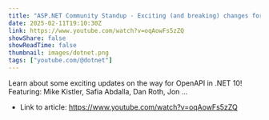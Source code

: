 ```yaml
---
title: "ASP.NET Community Standup - Exciting (and breaking) changes for OpenAPI in .NET 10"
date: 2025-02-11T19:10:30Z
link: https://www.youtube.com/watch?v=oqAowFs5zZQ
showShare: false
showReadTime: false
thumbnail: images/dotnet.png
tags: ["youtube.com/@dotnet"]
---
```

Learn about some exciting updates on the way for OpenAPI in .NET 10! Featuring: Mike Kistler, Safia Abdalla, Dan Roth, Jon ...

- Link to article: https://www.youtube.com/watch?v=oqAowFs5zZQ